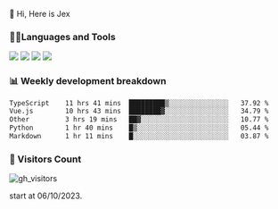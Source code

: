  👋 Hi, Here is Jex

 

### 🧑‍💻Languages and Tools

<code><a href="https://react.dev"><img src="https://api.iconify.design/logos:react.svg" /></a></code>
<code><a href="https://github.com/vuejs/core"><img src="https://api.iconify.design/logos:vue.svg" /></a></code> 
<code><a href="https://github.com/microsoft/TypeScript"><img src="https://api.iconify.design/logos:typescript-icon.svg" /></a></code>
<code><a href="https://threejs.org/"><img src="https://api.iconify.design/logos:threejs.svg" /></a></code>

### 📊 Weekly development breakdown

<!--START_SECTION:waka-->

```txt
TypeScript    11 hrs 41 mins  █████████▒░░░░░░░░░░░░░░░   37.92 %
Vue.js        10 hrs 43 mins  ████████▓░░░░░░░░░░░░░░░░   34.79 %
Other         3 hrs 19 mins   ██▓░░░░░░░░░░░░░░░░░░░░░░   10.77 %
Python        1 hr 40 mins    █▒░░░░░░░░░░░░░░░░░░░░░░░   05.44 %
Markdown      1 hr 11 mins    █░░░░░░░░░░░░░░░░░░░░░░░░   03.87 %
```

<!--END_SECTION:waka-->


### 👀 Visitors Count

![gh_visitors](https://profile-counter.glitch.me/jexlau/count.svg)

start at 06/10/2023.
